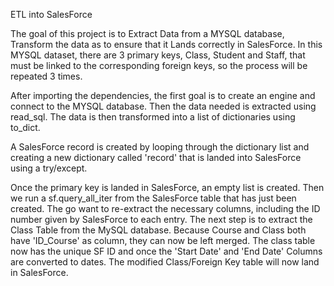ETL into SalesForce

The goal of this project is to Extract Data from a MYSQL database, Transform the data as to ensure that it Lands correctly in SalesForce. In this MYSQL dataset, there are 3 primary keys, Class, Student and Staff, that must be linked to the corresponding foreign keys, so the process will be repeated 3 times.


After importing the dependencies, the first goal is to create an engine and connect to the MYSQL database. Then the data needed is extracted using read_sql. The data is then transformed into a list of dictionaries using to_dict. 

A SalesForce record is created by looping through the dictionary list and creating a new dictionary called 'record' that is landed into SalesForce using a try/except. 

Once the primary key is landed in SalesForce, an empty list is created. Then we run a sf.query_all_iter from the SalesForce table that has just been created. The go want to re-extract the necessary columns, including the ID number given by SalesForce to each entry. The next step is to extract the Class Table from the MySQL database. Because Course and Class both have 'ID_Course' as column, they can now be left merged. The class table now has the unique SF ID and once the 'Start Date' and 'End Date' Columns are converted to dates. The modified Class/Foreign Key  table will now land in SalesForce. 

<img> </img>



